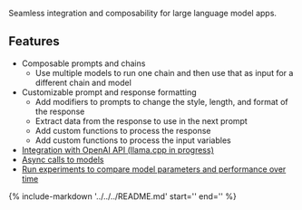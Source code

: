 Seamless integration and composability for large language model apps.

## Features
* Composable prompts and chains
    * Use multiple models to run one chain and then use that as input for a different chain and model
* Customizable prompt and response formatting
    * Add modifiers to prompts to change the style, length, and format of the response
    * Extract data from the response to use in the next prompt
    * Add custom functions to process the response
    * Add custom functions to process the input variables
* [Integration with OpenAI API (llama.cpp in progress)](./integrations.md)
* [Async calls to models](./async.md)
* [Run experiments to compare model parameters and performance over time](./experiments.md)

{% include-markdown '../../../README.md' start='<!--docs-index-start-->' end='<!--docs-index-end-->' %}
